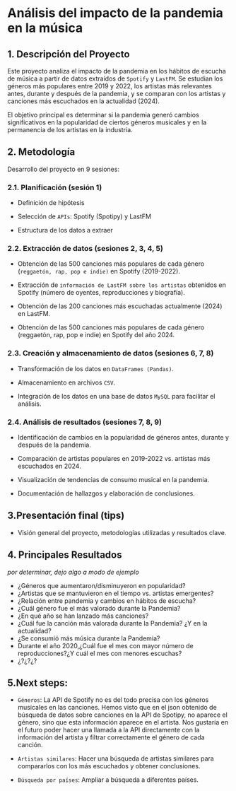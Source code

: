 # Análisis del impacto de la pandemia en la música

## 1. Descripción del Proyecto
Este proyecto analiza el impacto de la pandemia en los hábitos de escucha de música a partir de datos extraídos de `Spotify` y `LastFM`. Se estudian los géneros más populares entre 2019 y 2022, los artistas más relevantes antes, durante y después de la pandemia, y se comparan con los artistas y canciones más escuchados en la actualidad (2024).

El objetivo principal es determinar si la pandemia generó cambios significativos en la popularidad de ciertos géneros musicales y en la permanencia de los artistas en la industria.


## 2. Metodología

Desarrollo del proyecto en 9 sesiones:

### 2.1. Planificación (sesión 1)
- Definición de hipótesis

- Selección de `APIs`: Spotify (Spotipy) y LastFM

- Estructura de los datos a extraer


### 2.2. Extracción de datos (sesiones 2, 3, 4, 5)
- Obtención de las 500 canciones más populares de cada género (`reggaetón, rap, pop e indie)` en Spotify (2019-2022).

- Extracción de `información de LastFM sobre los artistas` obtenidos en Spotify (número de oyentes, reproducciones y biografía).

- Obtención de las 200 canciones más escuchadas actualmente (2024) en LastFM.

- Obtención de las 500 canciones más populares de cada género (reggaetón, rap, pop e indie) en Spotify del año 2024.

### 2.3. Creación y almacenamiento de datos (sesiones 6, 7, 8) 
- Transformación de los datos en `DataFrames (Pandas)`.

- Almacenamiento en archivos `CSV`.

- Integración de los datos en una base de datos `MySQL` para facilitar el análisis.

### 2.4. Análisis de resultados (sesiones 7, 8, 9) 
- Identificación de cambios en la popularidad de géneros antes, durante y después de la pandemia.

- Comparación de artistas populares en 2019-2022 vs. artistas más escuchados en 2024.

- Visualización de tendencias de consumo musical en la pandemia.

- Documentación de hallazgos y elaboración de conclusiones.

## 3.Presentación final (tips)

- Visión general del proyecto, metodologías utilizadas y resultados clave.

## 4. Principales Resultados

*por determinar, dejo algo a modo de ejemplo*

- ¿Géneros que aumentaron/disminuyeron en popularidad?
-  ¿Artistas que se mantuvieron en el tiempo vs. artistas emergentes?
- ¿Relación entre pandemia y cambios en hábitos de escucha?
-  ¿Cuál género fue el más valorado durante la Pandemia?
- ¿En qué año se han lanzado más canciones?
- ¿Cuál fue la canción más valorada durante la Pandemia? ¿Y en la actualidad?
- ¿Se consumió más música durante la Pandemia?
- Durante el año 2020,¿Cuál fue el mes con mayor número de reproducciones?¿Y cuál el mes con menores escuchas?
- ¿?¿?¿?



## 5.Next steps:
- `Géneros`: La API de Spotify no es del todo precisa con los géneros musicales en las canciones. Hemos visto que en el json obtenido de búsqueda de datos sobre canciones en la API de Spotipy, no aparece el género, sino que esta información aparece en el artista. Nos gustaría en el futuro poder hacer una llamada a la API directamente con la información del artista y filtrar correctamente el género de cada canción.

- `Artistas similares`: Hacer una búsqueda de artistas similares para compararlos con los más escuchados y obtener conclusiones.

- `Búsqueda por países`: Ampliar a búsqueda a diferentes países.

